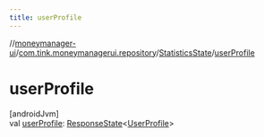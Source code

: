 ```yaml
---
title: userProfile
---
```

//[moneymanager-ui](../../../index.html)/[com.tink.moneymanagerui.repository](../index.html)/[StatisticsState](index.html)/[userProfile](user-profile.html)



# userProfile



[androidJvm]\
val [userProfile](user-profile.html): [ResponseState](../../com.tink.service.network/-response-state/index.html)&lt;[UserProfile](../../com.tink.model.user/-user-profile/index.html)&gt;




